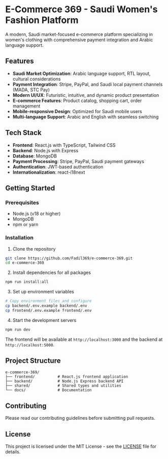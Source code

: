 # E-Commerce 369 - Saudi Women's Fashion Platform

A modern, Saudi market-focused e-commerce platform specializing in women's clothing with comprehensive payment integration and Arabic language support.

## Features

- **Saudi Market Optimization**: Arabic language support, RTL layout, cultural considerations
- **Payment Integration**: Stripe, PayPal, and Saudi local payment channels (MADA, STC Pay)
- **Modern UI/UX**: Futuristic, intuitive, and dynamic product presentation
- **E-commerce Features**: Product catalog, shopping cart, order management
- **Mobile-responsive Design**: Optimized for Saudi mobile users
- **Multi-language Support**: Arabic and English with seamless switching

## Tech Stack

- **Frontend**: React.js with TypeScript, Tailwind CSS
- **Backend**: Node.js with Express
- **Database**: MongoDB
- **Payment Processing**: Stripe, PayPal, Saudi payment gateways
- **Authentication**: JWT-based authentication
- **Internationalization**: react-i18next

## Getting Started

### Prerequisites

- Node.js (v18 or higher)
- MongoDB
- npm or yarn

### Installation

1. Clone the repository
```bash
git clone https://github.com/Fadil369/e-commerce-369.git
cd e-commerce-369
```

2. Install dependencies for all packages
```bash
npm run install:all
```

3. Set up environment variables
```bash
# Copy environment files and configure
cp backend/.env.example backend/.env
cp frontend/.env.example frontend/.env
```

4. Start the development servers
```bash
npm run dev
```

The frontend will be available at `http://localhost:3000` and the backend at `http://localhost:5000`.

## Project Structure

```
e-commerce-369/
├── frontend/          # React.js frontend application
├── backend/           # Node.js Express backend API
├── shared/            # Shared types and utilities
└── docs/              # Documentation
```

## Contributing

Please read our contributing guidelines before submitting pull requests.

## License

This project is licensed under the MIT License - see the [LICENSE](LICENSE) file for details.